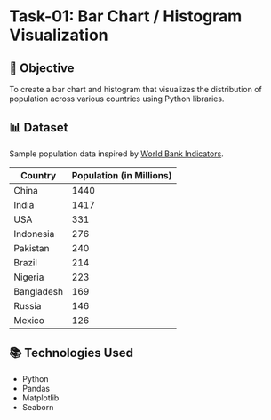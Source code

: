 # Task-01: Bar Chart / Histogram Visualization

## 🎯 Objective
To create a bar chart and histogram that visualizes the distribution of population across various countries using Python libraries.

## 📊 Dataset
Sample population data inspired by [World Bank Indicators](https://data.worldbank.org/indicator/SP.POP.TOTL).

| Country     | Population (in Millions) |
|-------------|---------------------------|
| China       | 1440                      |
| India       | 1417                      |
| USA         | 331                       |
| Indonesia   | 276                       |
| Pakistan    | 240                       |
| Brazil      | 214                       |
| Nigeria     | 223                       |
| Bangladesh  | 169                       |
| Russia      | 146                       |
| Mexico      | 126                       |

## 📚 Technologies Used
- Python
- Pandas
- Matplotlib
- Seaborn

